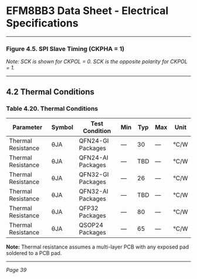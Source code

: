 # EFM8BB3 Data Sheet - Electrical Specifications

---

### Figure 4.5. SPI Slave Timing (CKPHA = 1)

*Note: SCK is shown for CKPOL = 0. SCK is the opposite polarity for CKPOL = 1.*

---

## 4.2 Thermal Conditions

### Table 4.20. Thermal Conditions

| Parameter          | Symbol | Test Condition       | Min | Typ | Max | Unit |
|--------------------|--------|----------------------|-----|-----|-----|------|
| Thermal Resistance  | θJA    | QFN24-GI Packages    | —   | 30  | —   | °C/W |
| Thermal Resistance  | θJA    | QFN24-AI Packages    | —   | TBD | —   | °C/W |
| Thermal Resistance  | θJA    | QFN32-GI Packages    | —   | 26  | —   | °C/W |
| Thermal Resistance  | θJA    | QFN32-AI Packages    | —   | TBD | —   | °C/W |
| Thermal Resistance  | θJA    | QFP32 Packages       | —   | 80  | —   | °C/W |
| Thermal Resistance  | θJA    | QSOP24 Packages      | —   | 65  | —   | °C/W |

**Note:** Thermal resistance assumes a multi-layer PCB with any exposed pad soldered to a PCB pad.

---

*Page 39*